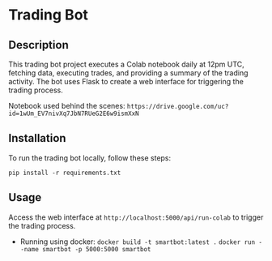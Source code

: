 # Trading Bot

## Description

This trading bot project executes a Colab notebook daily at 12pm UTC, fetching data, executing trades, and providing a summary of the trading activity. The bot uses Flask to create a web interface for triggering the trading process.

Notebook used behind the scenes:
`https://drive.google.com/uc?id=1wUm_EV7nivXq7JbN7RUeG2E6w9ismXxN`

## Installation

To run the trading bot locally, follow these steps:

`pip install -r requirements.txt`

## Usage

Access the web interface at `http://localhost:5000/api/run-colab` to trigger the trading process.

- Running using docker:
`docker build -t smartbot:latest .`
`docker run --name smartbot -p 5000:5000 smartbot`
